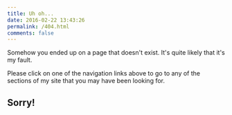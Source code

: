 ```yaml
---
title: Uh oh...
date: 2016-02-22 13:43:26
permalink: /404.html
comments: false
---
```

Somehow you ended up on a page that doesn't exist. It's quite likely that it's my fault.

Please click on one of the navigation links above to go to any of the sections of my site that you may have been looking for.

## Sorry! ##